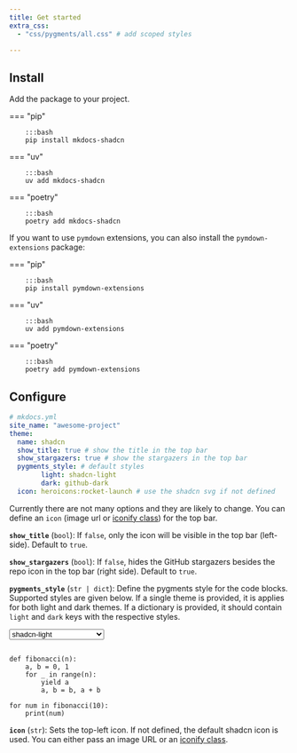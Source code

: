 ```yaml
---
title: Get started
extra_css:
  - "css/pygments/all.css" # add scoped styles

---
```


## Install

Add the package to your project.

=== "pip"

        :::bash
        pip install mkdocs-shadcn


=== "uv"

        :::bash
        uv add mkdocs-shadcn

=== "poetry"

        :::bash
        poetry add mkdocs-shadcn

If you want to use `pymdown` extensions, you can also install the `pymdown-extensions` package:

=== "pip"

        :::bash
        pip install pymdown-extensions


=== "uv"

        :::bash
        uv add pymdown-extensions

=== "poetry"

        :::bash
        poetry add pymdown-extensions


## Configure

```yaml
# mkdocs.yml
site_name: "awesome-project"
theme:
  name: shadcn
  show_title: true # show the title in the top bar
  show_stargazers: true # show the stargazers in the top bar
  pygments_style: # default styles 
        light: shadcn-light
        dark: github-dark
  icon: heroicons:rocket-launch # use the shadcn svg if not defined
```

Currently there are not many options and they are likely to change. You can define an `icon` (image url or [iconify class](https://icon-sets.iconify.design/)) for the top bar.

**`show_title`** (`bool`): If `false`, only the icon will be visible in the top bar (left-side). Default to `true`.

**`show_stargazers`** (`bool`): If `false`, hides the GitHub stargazers besides the repo icon in the top bar (right side). Default to `true`.

**`pygments_style`** (`str | dict`): Define the pygments style for the code blocks. Supported styles are given below. 
If a single theme is provided, it is applies for both light and dark themes. If a dictionary is provided, it should contain `light` and `dark` keys with the respective styles.

<script>
function updatePygmentsStyle(event) {
    const style = event.target.value;
    for (const el of document.querySelectorAll(".pygments-demo")) {
        el.classList.remove(prevValue);
        el.classList.add(style);
    }
    prevValue = style;
}
</script>
<select id="pygments-select" onchange="updatePygmentsStyle(event)">
<option value="a11y-dark">a11y-dark</option>
<option value="a11y-high-contrast-dark">a11y-high-contrast-dark</option>
<option value="a11y-high-contrast-light">a11y-high-contrast-light</option>
<option value="a11y-light">a11y-light</option>
<option value="abap">abap</option>
<option value="algol">algol</option>
<option value="algol_nu">algol_nu</option>
<option value="arduino">arduino</option>
<option value="autumn">autumn</option>
<option value="blinds-dark">blinds-dark</option>
<option value="blinds-light">blinds-light</option>
<option value="borland">borland</option>
<option value="bw">bw</option>
<option value="coffee">coffee</option>
<option value="colorful">colorful</option>
<option value="default">default</option>
<option value="dracula">dracula</option>
<option value="emacs">emacs</option>
<option value="friendly">friendly</option>
<option value="friendly_grayscale">friendly_grayscale</option>
<option value="fruity">fruity</option>
<option value="github-dark-colorblind">github-dark-colorblind</option>
<option value="github-dark">github-dark</option>
<option value="github-dark-high-contrast">github-dark-high-contrast</option>
<option value="github-light-colorblind">github-light-colorblind</option>
<option value="github-light">github-light</option>
<option value="github-light-high-contrast">github-light-high-contrast</option>
<option value="gotthard-dark">gotthard-dark</option>
<option value="gotthard-light">gotthard-light</option>
<option value="greative">greative</option>
<option value="gruvbox-dark">gruvbox-dark</option>
<option value="gruvbox-light">gruvbox-light</option>
<option value="igor">igor</option>
<option value="inkpot">inkpot</option>
<option value="lightbulb">lightbulb</option>
<option value="lilypond">lilypond</option>
<option value="lovelace">lovelace</option>
<option value="manni">manni</option>
<option value="material">material</option>
<option value="monokai">monokai</option>
<option value="murphy">murphy</option>
<option value="native">native</option>
<option value="nord">nord</option>
<option value="nord-darker">nord-darker</option>
<option value="one-dark">one-dark</option>
<option value="paraiso-dark">paraiso-dark</option>
<option value="paraiso-light">paraiso-light</option>
<option value="pastie">pastie</option>
<option value="perldoc">perldoc</option>
<option value="pitaya-smoothie">pitaya-smoothie</option>
<option value="rainbow_dash">rainbow_dash</option>
<option value="rrt">rrt</option>
<option value="sas">sas</option>
<option value="shadcn-light" selected>shadcn-light</option>
<option value="solarized-dark">solarized-dark</option>
<option value="solarized-light">solarized-light</option>
<option value="staroffice">staroffice</option>
<option value="stata-dark">stata-dark</option>
<option value="stata-light">stata-light</option>
<option value="tango">tango</option>
<option value="trac">trac</option>
<option value="vim">vim</option>
<option value="vs">vs</option>
<option value="xcode">xcode</option>
<option value="zenburn">zenburn</option>
</select>
<script>
let prevValue = document.getElementById("pygments-select").value;
</script>


``` { .python .pygments-demo .shadcn-light  }

def fibonacci(n):
    a, b = 0, 1
    for _ in range(n):
        yield a
        a, b = b, a + b

for num in fibonacci(10):
    print(num)
```

**`icon`** (`str`): Sets the top-left icon. If not defined, the default shadcn icon is used. You can either pass an image URL or an [iconify class](https://icon-sets.iconify.design/).